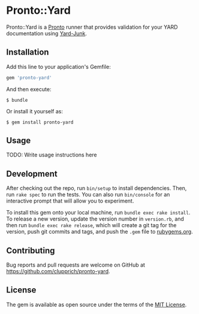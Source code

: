 # Pronto::Yard

Pronto::Yard is a [Pronto](https://github.com/prontolabs/pronto) runner that provides validation for your YARD documentation using [Yard-Junk](https://github.com/zverok/yard-junk).

## Installation

Add this line to your application's Gemfile:

```ruby
gem 'pronto-yard'
```

And then execute:

    $ bundle

Or install it yourself as:

    $ gem install pronto-yard

## Usage

TODO: Write usage instructions here

## Development

After checking out the repo, run `bin/setup` to install dependencies. Then, run `rake spec` to run the tests. You can also run `bin/console` for an interactive prompt that will allow you to experiment.

To install this gem onto your local machine, run `bundle exec rake install`. To release a new version, update the version number in `version.rb`, and then run `bundle exec rake release`, which will create a git tag for the version, push git commits and tags, and push the `.gem` file to [rubygems.org](https://rubygems.org).

## Contributing

Bug reports and pull requests are welcome on GitHub at https://github.com/clupprich/pronto-yard.

## License

The gem is available as open source under the terms of the [MIT License](https://opensource.org/licenses/MIT).
